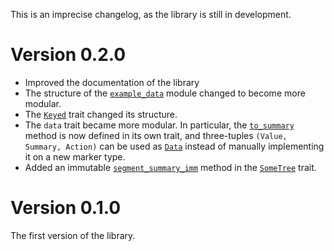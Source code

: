 This is an imprecise changelog, as the library is still in development.

# Version 0.2.0
* Improved the documentation of the library
* The structure of the [`example_data`] module changed to become more modular.
* The [`Keyed`] trait changed its structure.
* The `data` trait became more modular. In particular, the [`to_summary`] method is now defined in its own trait, and three-tuples `(Value, Summary, Action)` can be used as [`Data`] instead of manually implementing it on a new marker type.
* Added an immutable [`segment_summary_imm`] method in the [`SomeTree`] trait.

[`example_data`]: https://docs.rs/grove/0.2.0/grove/data/example_data/index.html
[`Keyed`]: https://docs.rs/grove/0.2.0/grove/data/example_data/trait.Keyed.html
[`to_summary`]: https://docs.rs/grove/0.2.0/grove/data/trait.ToSummary.html#tymethod.to_summary
[`Data`]: https://docs.rs/grove/0.2.0/grove/data/trait.Data.html
[`SomeTree`]: https://docs.rs/grove/0.2.0/grove/trees/trait.SomeTree.html
[`segment_summary_imm`]: https://docs.rs/grove/0.2.0/grove/trees/trait.SomeTree.html#tymethod.segment_summary_imm

# Version 0.1.0
The first version of the library.